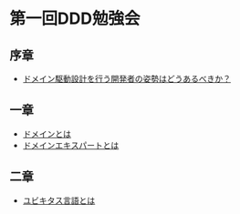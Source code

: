 # 第一回DDD勉強会
## 序章
 - [ドメイン駆動設計を行う開発者の姿勢はどうあるべきか？](https://github.com/imobile/DDDReadingCircle/issues/5)

## 一章
 - [ドメインとは](https://github.com/imobile/DDDReadingCircle/issues/3)  
 - [ドメインエキスパートとは](https://github.com/imobile/DDDReadingCircle/issues/2)  

## 二章  
 - [ユビキタス言語とは](https://github.com/imobile/DDDReadingCircle/issues/4)

